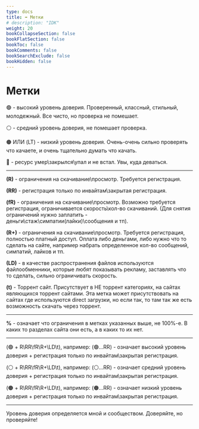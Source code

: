 ```yaml
---
type: docs
title: ➡️ Метки
# description: "IDK"
weight: 20
bookCollapseSection: false
bookFlatSection: false
bookToc: false
bookComments: false
bookSearchExclude: false
bookHidden: false
---
```


# Метки

🟢 - высокий уровень доверия. Проверенный, классный, стильный, молодежный. Все чисто, но проверка не помешает.

⚪️ - средний уровень доверия, не помешает проверка.

🟠 ИЛИ (LT) - низкий уровень доверия. Очень-очень сильно проверять что качаете, и очень тщательно думать что качать.

🔴 - ресурс умер\закрылся\упал и не встал. Увы, куда деваться.

---

**(R)** - ограничения на скачивание\просмотр. Требуется регистрация.

**(RR)** - регистрация только по инвайтам\закрытая регистрация.

**(fR)** - ограничения на скачивание\просмотр. Возможно требуется регистрация, ограничивается скорость\кол-во скачиваний. (Для снятия ограничений нужно заплатить - деньги\стаж\симпатии(лайки)\сообщения и тп).

**(R+)** - ограничения на скачивание\просмотр. Требуется регистрация, полностью платный доступ. Оплата либо деньгами, либо нужно что то сделать на сайте, например набрать определенное кол-во сообщений, симпатий, лайков и тп.

**(LD)** - в качестве распространения файлов используются файлообменники, которые любят показывать рекламу, заставлять что то сделать, сильно ограничивать скорость.

**(t)** - Торрент сайт. Присутствует в НЕ торрент категориях, на сайтах являющихся торрент сайтами. Эта метка может присутствовать на сайтах где используются direct загрузки, но если так, то там так же есть возможность скачать через торрент.

---

**%** - означает что ограничения в метках указанных выше, не 100%-е. В каких то разделах сайта они есть, а в каких то их нет.

---

(🟢 + R\RR\fR\R+\LD\t), например: (🟢...RR) - означает высокий уровень доверия + регистрация только по инвайтам\закрытая регистрация.

(⚪️ + R\RR\fR\R+\LD\t), например: (⚪️...RR) - означает средний уровень доверия + регистрация только по инвайтам\закрытая регистрация.

(🟠 + R\RR\fR\R+\LD\t), например: (🟠...RR) - означает низкий уровень доверия + регистрация только по инвайтам\закрытая регистрация.

---

Уровень доверия определяется мной и сообществом. Доверяйте, но проверяйте!
